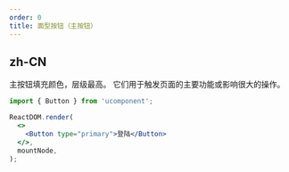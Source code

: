 ```yaml
---
order: 0
title: 面型按钮（主按钮）
---
```


## zh-CN

主按钮填充颜色，层级最高。 它们用于触发页面的主要功能或影响很大的操作。

```jsx
import { Button } from 'ucomponent';

ReactDOM.render(
  <>
    <Button type="primary">登陆</Button>
  </>,
  mountNode,
);
```
